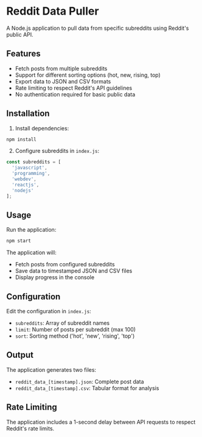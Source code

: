 # Reddit Data Puller

A Node.js application to pull data from specific subreddits using Reddit's public API.

## Features

- Fetch posts from multiple subreddits
- Support for different sorting options (hot, new, rising, top)
- Export data to JSON and CSV formats
- Rate limiting to respect Reddit's API guidelines
- No authentication required for basic public data

## Installation

1. Install dependencies:
```bash
npm install
```

2. Configure subreddits in `index.js`:
```javascript
const subreddits = [
  'javascript',
  'programming',
  'webdev',
  'reactjs',
  'nodejs'
];
```

## Usage

Run the application:
```bash
npm start
```

The application will:
- Fetch posts from configured subreddits
- Save data to timestamped JSON and CSV files
- Display progress in the console

## Configuration

Edit the configuration in `index.js`:
- `subreddits`: Array of subreddit names
- `limit`: Number of posts per subreddit (max 100)
- `sort`: Sorting method ('hot', 'new', 'rising', 'top')

## Output

The application generates two files:
- `reddit_data_[timestamp].json`: Complete post data
- `reddit_data_[timestamp].csv`: Tabular format for analysis

## Rate Limiting

The application includes a 1-second delay between API requests to respect Reddit's rate limits.